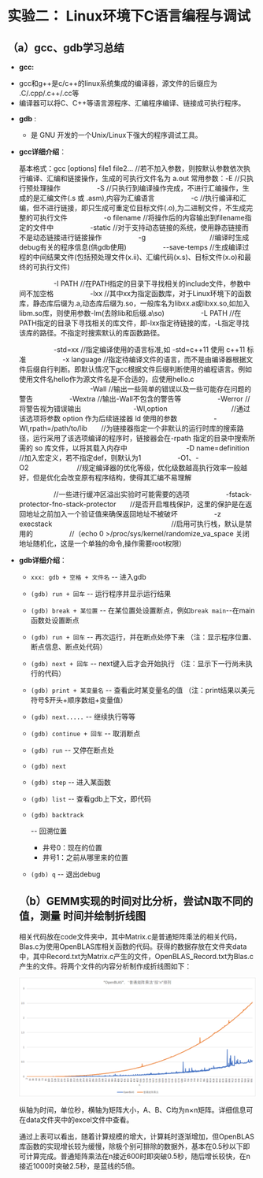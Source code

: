 #  实验二： Linux环境下C语言编程与调试

##  （a）gcc、gdb学习总结	

+  **gcc:** 

  - gcc和g++是c/c++的linux系统集成的编译器，源文件的后缀应为 .C/.cpp/.c++/.cc等
  - 编译器可以将C、C++等语言源程序、汇编程序编译、链接成可执行程序。

+ **gdb** :

  - 是 GNU 开发的一个Unix/Linux下强大的程序调试工具。

+ **gcc详细介绍**：

  基本格式：gcc [options] file1 file2... //若不加入参数，则按默认参数依次执行编译、汇编和链接操作，生成的可执行文件名为 a.out
  常用参数：-E //只执行预处理操作
  　　　　　-S //只执行到编译操作完成，不进行汇编操作，生成的是汇编文件(.s 或 .asm),内容为汇编语言
  　　　　　-c //执行编译和汇编，但不进行链接，即只生成可重定位目标文件(.o),为二进制文件，不生成完整的可执行文件
  　　　　　-o filename //将操作后的内容输出到filename指定的文件中
  　　　　　-static //对于支持动态链接的系统，使用静态链接而不是动态链接进行链接操作
  　　　　　-g　　　　　　　　　 //编译时生成debug有关的程序信息(供gdb使用)
  　　　　　--save-temps //生成编译过程的中间结果文件(包括预处理文件(x.ii)、汇编代码(x.s)、目标文件(x.o)和最终的可执行文件)

  　　　　　-I PATH //在PATH指定的目录下寻找相关的include文件，参数中间不加空格
  　　　　　-lxx //其中xx为指定函数库，对于Linux环境下的函数库，静态库后缀为.a,动态库后缀为.so，一般库名为libxx.a或libxx.so,如加入libm.so库，则使用参数-lm(去除lib和后缀.a\so)
  　　　　　-L PATH //在PATH指定的目录下寻找相关的库文件，即-lxx指定待链接的库，-L指定寻找该库的路径。不指定时搜索默认的库函数路径。

  　　　　　-std=xx //指定编译使用的语言标准,如 -std=c++11 使用 c++11 标准
  　　　　　-x language //指定待编译文件的语言，而不是由编译器根据文件后缀自行判断。即默认情况下gcc根据文件后缀判断使用的编程语言。例如使用文件名hello作为源文件名是不合适的，应使用hello.c
  　　　　　
  　　　　　-Wall //输出一些简单的错误以及一些可能存在问题的警告
  　　　　　-Wextra //输出-Wall不包含的警告等
  　　　　　-Werror //将警告视为错误输出
  　　
  　　　　　-Wl,option　　　　　　　　　 //通过该选项将参数 option 作为后续链接器 ld 使用的参数
  　　　　　-Wl,rpath=/path/to/lib　　//为链接器指定一个非默认的运行时库的搜索路径，运行采用了该选项编译的程序时，链接器会在-rpath 指定的目录中搜索所需的 so 库文件，以将其载入内存中
  　　　
  　　　　　-D name=definition //加入宏定义，若不指定def，则默认为1
  　　　　　-O1、-O2　　　　　　　//规定编译器的优化等级，优化级数越高执行效率一般越好，但是优化会改变原有程序结构，使得其汇编不易理解

  　　　　　//一些进行缓冲区溢出实验时可能需要的选项
  　　　　　-fstack-protector-fno-stack-protector　　//是否开启堆栈保护，这里的保护是在返回地址之前加入一个验证值来确保返回地址不被破坏
  　　　　　-z execstack 　　　　　　　　　　　　　　　　　//启用可执行栈，默认是禁用的
  　　　　　//（echo 0 >/proc/sys/kernel/randomize_va_space 关闭地址随机化，这是一个单独的命令,操作需要root权限）

+ **gdb详细介绍**：

  - `xxx: gdb + 空格 + 文件名` -- 进入gdb

  - `(gdb) run + 回车` -- 运行程序并显示运行结果

  - `(gdb) break + 某位置` -- 在某位置处设置断点，例如`break main`--在main函数处设置断点

  - `(gdb) run + 回车` -- 再次运行，并在断点处停下来 （注：显示程序位置、断点信息、断点处代码）

  - `(gdb) next + 回车` -- next键入后才会开始执行 （注：显示下一行尚未执行的代码）

  - `(gdb) print + 某变量名` -- 查看此时某变量名的值 （注：print结果以美元符号$开头+顺序数组+变量值）

  - `(gdb) next.....` -- 继续执行等等

  - `(gdb) continue + 回车` -- 取消断点

  - `(gdb) run` -- 又停在断点处

  - `(gdb) next`

  - `(gdb) step` -- 进入某函数

  - `(gdb) list` -- 查看gdb上下文，即代码

  - ```
    (gdb) backtrack
    ```

     

    -- 回溯位置

    - 井号0：现在的位置
    - 井号1：之前从哪里来的位置

  - `(gdb) q` -- 退出debug

  

  

  

  ##  （b）GEMM实现的时间对比分析，尝试N取不同的值，测量 时间并绘制折线图

  ​	相关代码放在code文件夹中，其中Matrix.c是普通矩阵乘法的相关代码，Blas.c为使用OpenBLAS库相关函数的代码。获得的数据存放在文件夹data中，其中Record.txt为Matrix.c产生的文件，OpenBLAS_Record.txt为Blas.c产生的文件。将两个文件的内容分析制作成折线图如下：

  ![image-20210920180512509](https://github.com/Lonjiazeng/hpc/blob/main/lib2/image-20210920180512509.png)

  纵轴为时间，单位秒，横轴为矩阵大小，A、B、C均为n×n矩阵。详细信息可在data文件夹中的excel文件中查看。

  ​	通过上表可以看出，随着计算规模的增大，计算耗时逐渐增加，但OpenBLAS库函数的实现增长较为缓慢，除极个别可排除的数据外，基本在0.5秒以下即可计算完成。普通矩阵乘法在n接近600时即突破0.5秒，随后增长较快，在n接近1000时突破2.5秒，是蓝线的5倍。

  

  

